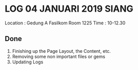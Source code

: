 # LOG 04 JANUARI 2019 SIANG

Location : Gedung A Fasilkom Room 1225
Time : 10-12.30


## Done

1. Finishing up the Page Layout, the Content, etc.
2. Removing some non important files or gems
3. Updating Logs
